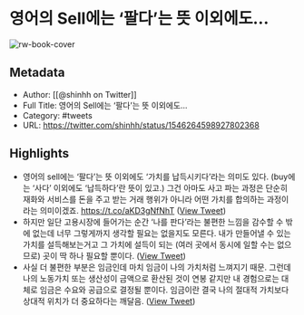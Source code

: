 # 영어의 Sell에는 ‘팔다’는 뜻 이외에도...

![rw-book-cover](https://pbs.twimg.com/profile_images/1264567085/beach_umbrella_71.jpg)

## Metadata
- Author: [[@shinhh on Twitter]]
- Full Title: 영어의 Sell에는 ‘팔다’는 뜻 이외에도...
- Category: #tweets
- URL: https://twitter.com/shinhh/status/1546264598927802368

## Highlights
- 영어의 sell에는 ‘팔다’는 뜻 이외에도 ‘가치를 납득시키다’라는 의미도 있다. (buy에는 ‘사다’ 이외에도 ‘납득하다’란 뜻이 있고.) 그건 아마도 사고 파는 과정은 단순히 재화와 서비스를 돈을 주고 받는 거래 행위가 아니라 어떤 가치를 합의하는 과정이라는 의미이겠죠. https://t.co/aKD3gNfNhT ([View Tweet](https://twitter.com/shinhh/status/1546264598927802368))
- 하지만 일단 고용시장에 들어가는 순간 ‘나를 판다’라는 불편한 느낌을 감수할 수 밖에 없는데 너무 그렇게까지 생각할 필요는 없을지도 모른다. 내가 만들어낼 수 있는 가치를 설득해보는거고 그 가치에 설득이 되는 (여러 곳에서 동시에 일할 수는 없으므로) 곳이 딱 하나 필요할 뿐이다. ([View Tweet](https://twitter.com/shinhh/status/1546265722044940288))
- 사실 더 불편한 부분은 임금인데 마치 임금이 나의 가치처럼 느껴지기 때문. 그런데 나의 노동가치 또는 생산성이 금액으로 환산된 것이 연봉 같지만 내 경험으로는 대체로 임금은 수요와 공급으로 결정될 뿐이다. 임금이란 결국 나의 절대적 가치보다 상대적 위치가 더 중요하다는 깨달음. ([View Tweet](https://twitter.com/shinhh/status/1546267153934200832))
